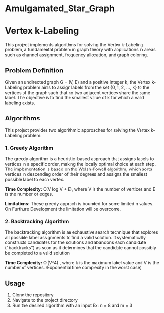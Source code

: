 # Amulgamated_Star_Graph
# Vertex k-Labeling

This project implements algorithms for solving the Vertex k-Labeling problem, a fundamental problem in graph theory with applications in areas such as channel assignment, frequency allocation, and graph coloring.

## Problem Definition

Given an undirected graph G = (V, E) and a positive integer k, the Vertex k-Labeling problem aims to assign labels from the set {0, 1, 2, ..., k} to the vertices of the graph such that no two adjacent vertices share the same label. The objective is to find the smallest value of k for which a valid labeling exists.

## Algorithms

This project provides two algorithmic approaches for solving the Vertex k-Labeling problem:

### 1. Greedy Algorithm

The greedy algorithm is a heuristic-based approach that assigns labels to vertices in a specific order, making the locally optimal choice at each step. The implementation is based on the Welsh-Powell algorithm, which sorts vertices in descending order of their degrees and assigns the smallest possible label to each vertex.

**Time Complexity:** O(V log V + E), where V is the number of vertices and E is the number of edges.

**Limitations:**
These greedy approch is bounded for some limited n values.
On Furthure Development the limitation will be overcome.

### 2. Backtracking Algorithm

The backtracking algorithm is an exhaustive search technique that explores all possible label assignments to find a valid solution. It systematically constructs candidates for the solutions and abandons each candidate ("backtracks") as soon as it determines that the candidate cannot possibly be completed to a valid solution.

**Time Complexity:**  O (V^4)., where k is the maximum label value and V is the number of vertices. (Exponential time complexity in the worst case)

## Usage

1. Clone the repository
2. Navigate to the project directory
3. Run the desired algorithm with an input
   Ex: n = 8 and m = 3
